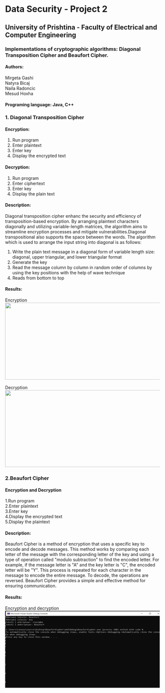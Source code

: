# Data Security - Project 2
## University of Prishtina - Faculty of Electrical and Computer Engineering

### Implementations of cryptographic algorithms: Diagonal Transposition Cipher and Beaufort Cipher.

#### Authors:
Mirgeta Gashi<br>
Natyra Bicaj<br>
Naila Radoncic<br>
Mesud Hoxha<br>

#### Programing language: Java, C++

### 1. Diagonal Transposition Cipher
#### Encryption:
1. Run program
2. Enter plaintext
3. Enter key
4. Display the encrypted text

#### Decryption:
1. Run program
2. Enter ciphertext
3. Enter key
4. Display the plain text

#### Description:
Diagonal transposition cipher enhanc the security and efficiency of transposition-based encryption. By arranging plaintext characters diagonally and utilizing variable-length matrices, the algorithm aims to streamline encryption processes and mitigate vulnerabilities.Diagonal transpositional also supports the space between the words. The algorithm which is used to arrange the input string into diagonal is as follows:
1. Write the plain text message in a diagonal form of variable length size:  diagonal, upper triangular, and lower triangular format
2. Generate the key
3. Read the message column by column in random order of columns by using the key positions with the help of wave technique
4. Reads from bottom to top<br>

#### Results:
 Encryption <br>
<img src="https://github.com/mirgetagashi/DataSecurity/assets/154754089/a23457fa-44b5-4a47-9946-dc8b185ac636" width="700" height="250">

Decryption <br>
<img src="https://github.com/mirgetagashi/DataSecurity/assets/154754089/1bbcda03-a836-4a66-9aed-1b8e3426cceb" width="700" height="250">

### 2.Beaufort Cipher

#### Encryption and Decryption
1.Run program <br>
2.Enter plaintext<br>
3.Enter key<br>
4.Display the encrypted text<br>
5.Display the plaintext<br>

#### Description:
Beaufort Cipher is a method of encryption that uses a specific key to encode and decode messages. This method works by comparing each letter of the message with the corresponding letter of the key and using a type of operation called "modulo subtraction" to find the encoded letter. For example, if the message letter is "A" and the key letter is "C", the encoded letter will be "Y". This process is repeated for each character in the message to encode the entire message. To decode, the operations are reversed. Beaufort Cipher provides a simple and effective method for ensuring communication.<br>

#### Results:
Encryption and decryption <br>
<img src="Beaufort.png" width="700" height="250" >











